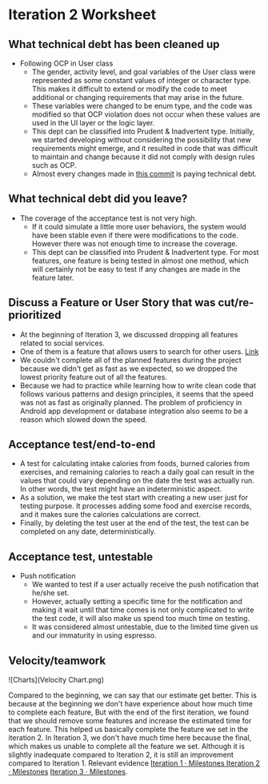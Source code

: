 Iteration 2 Worksheet
======================

What technical debt has been cleaned up
---------------------------------------
- Following OCP in User class
  - The gender, activity level, and goal variables of the User class were represented as some constant values of integer or character type. This makes it difficult to extend or modify the code to meet additional or changing requirements that may arise in the future.
  - These variables were changed to be enum type, and the code was modified so that OCP violation does not occur when these values are used in the UI layer or the logic layer.
  - This dept can be classified into Prudent & Inadvertent type. Initially, we started developing without considering the possibility that new requirements might emerge, and it resulted in code that was difficult to maintain and change because it did not comply with design rules such as OCP. 
  - Almost every changes made in [this commit](https://code.cs.umanitoba.ca/3350-winter-2021-a01/fitnics-group-12/-/commit/0c8f37e32c269660ddc9fb5e0e57d58c4bbebe53) is paying technical debt.


What technical debt did you leave?
----------------------------------
- The coverage of the acceptance test is not very high. 
  - If it could simulate a little more user behaviors, the system would have been stable even if there were modifications to the code. However there was not enough time to increase the coverage.
  - This dept can be classified into Prudent & Inadvertent type. For most features, one feature is being tested in almost one method, which will certainly not be easy to test if any changes are made in the feature later.


Discuss a Feature or User Story that was cut/re-prioritized
-----------------------------------------------------------
- At the beginning of Iteration 3, we discussed dropping all features related to social services.
- One of them is a feature that allows users to search for other users. [Link](https://code.cs.umanitoba.ca/3350-winter-2021-a01/fitnics-group-12/-/issues/11)​
- We couldn't complete all of the planned features during the project because we didn't get as fast as we expected, so we dropped the lowest priority feature out of all the features.
- Because we had to practice while learning how to write clean code that follows various patterns and design principles, it seems that the speed was not as fast as originally planned. The problem of proficiency in Android app development or database integration also seems to be a reason which slowed down the speed.


Acceptance test/end-to-end
--------------------------
- A test for calculating intake calories from foods, burned calories from exercises, and remaining calories to reach a daily goal can result in the values that could vary depending on the date the test was actually run. In other words, the test might have an indeterministic aspect.
- As a solution, we make the test start with creating a new user just for testing purpose. It processes adding some food and exercise records, and it makes sure the calories calculations are correct. 
- Finally, by deleting the test user at the end of the test, the test can be completed on any date, deterministically. 


Acceptance test, untestable
---------------------------
- Push notification
  - We wanted to test if a user actually receive the push notification that he/she set. 
  - However, actually setting a specific time for the notification and making it wait until that time comes is not only complicated to write the test code, it will also make us spend too much time on testing.
  - It was considered almost untestable, due to the limited time given us and our immaturity in using espresso.


Velocity/teamwork
-----------------
![Charts](Velocity Chart.png)

Compared to the beginning, we can say that our estimate get better. This is because at the beginning we don't have experience about how much time to complete each feature, But with the end of the first iteration, we found that we should remove some features and increase the estimated time for each feature. This helped us basically complete the feature we set in the iteration 2. In Iteration 3, we don't have much time here because the final, which makes us unable to complete all the feature we set. Although it is slightly inadequate compared to Iteration 2, it is still an improvement compared to Iteration 1. 
Relevant evidence [Iteration 1 · Milestones ](https://code.cs.umanitoba.ca/3350-winter-2021-a01/fitnics-group-12/-/milestones/1) [Iteration 2 · Milestones](https://code.cs.umanitoba.ca/3350-winter-2021-a01/fitnics-group-12/-/milestones/2) [Iteration 3 · Milestones](https://code.cs.umanitoba.ca/3350-winter-2021-a01/fitnics-group-12/-/milestones/3).

